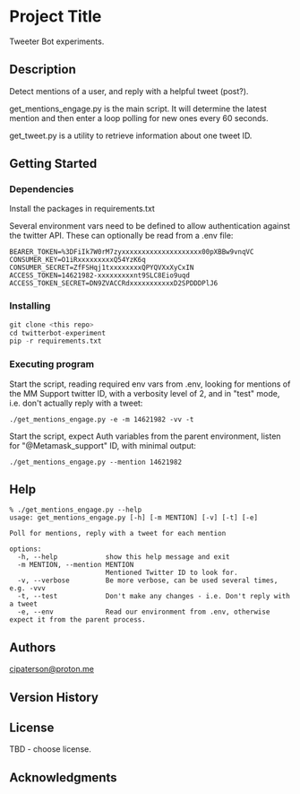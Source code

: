 # Project Title

Tweeter Bot experiments.

## Description

Detect mentions of a user, and reply with a helpful tweet (post?).

get_mentions_engage.py is the main script.  It will determine the latest mention and then enter a loop polling for new ones every 60 seconds.

get_tweet.py is a utility to retrieve information about one tweet ID.

## Getting Started

### Dependencies

Install the packages in requirements.txt

Several environment vars need to be defined to allow authentication against the twitter API.  These can optionally be read from a .env file:
```shell
BEARER_TOKEN=%3DFiIk7W0rM7zyxxxxxxxxxxxxxxxxxxxx00pXBBw9vnqVC
CONSUMER_KEY=O1iRxxxxxxxxxQ54YzK6q
CONSUMER_SECRET=ZfFSHqj1txxxxxxxxQPYQVXxXyCxIN
ACCESS_TOKEN=14621982-xxxxxxxxxnt9SLC8Eio9uqd
ACCESS_TOKEN_SECRET=DN9ZVACCRdxxxxxxxxxxxD2SPDDDPlJ6
```

### Installing

```python
git clone <this repo>
cd twitterbot-experiment
pip -r requirements.txt
```

### Executing program

Start the script, reading required env vars from .env, looking for mentions of the MM Support twitter ID, with a verbosity level of 2, and in "test" mode, i.e. don't actually reply with a tweet:
```
./get_mentions_engage.py -e -m 14621982 -vv -t
```
Start the script, expect Auth variables from the parent environment, listen for "@Metamask_support" ID, with  minimal output:
```
./get_mentions_engage.py --mention 14621982
```

## Help

```
% ./get_mentions_engage.py --help
usage: get_mentions_engage.py [-h] [-m MENTION] [-v] [-t] [-e]

Poll for mentions, reply with a tweet for each mention

options:
  -h, --help            show this help message and exit
  -m MENTION, --mention MENTION
                        Mentioned Twitter ID to look for.
  -v, --verbose         Be more verbose, can be used several times, e.g. -vvv
  -t, --test            Don't make any changes - i.e. Don't reply with a tweet
  -e, --env             Read our environment from .env, otherwise expect it from the parent process.
```

## Authors

cipaterson@proton.me

## Version History


## License

TBD - choose license.

## Acknowledgments


